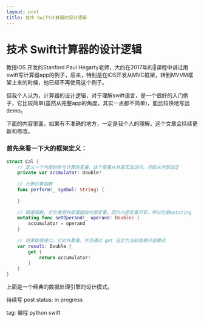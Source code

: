 ```yaml
---
layout: post
title: 技术 Swift计算器的设计逻辑
---
```


# 技术 Swift计算器的设计逻辑

教授iOS 开发的Stanford Paul Hegarty老师，大约在2017年的课程中讲过用swift写计算器app的例子，后来，特别是在iOS开发从MVC框架，转到MVVM框架上来的时候，他已经不再使用这个例子。

但我个人认为，计算器的设计逻辑，对于理解swift语言，是一个很好的入门例子，它比较简单(虽然从完整app的角度，其实一点都不简单)，能比较快地写出demo。

下面的内容里面，如果有不准确的地方，一定是我个人的理解。这个文章会持续更新和修改。

### 首先来看一下大的框架定义：

```swift
struct Cal {
	// 定义一个内部的参与计算的变量，这个变量从外部无法访问，只能从内部设定
	private var accmulator: Double? 
	
	// 计算引擎函数
	func perform(_ symbol: String) {
	
	}
	
	// 赋值函数，它负责把外部值赋给内部变量，因为内部变量可变，所以它是mutating
	mutating func setOperand(_ operand: Double) {
		accumulator = operand
	}
	
	// 结果取值接口，它对外暴露，并且通过 get 设定为当前结果只读模式
	var result: Double {
		get {
		    return accumulator!
		}
	}
}

```

上面是一个经典的数据处理引擎的设计模式。


待续写
post status: in progress

tag: 编程 python swift
